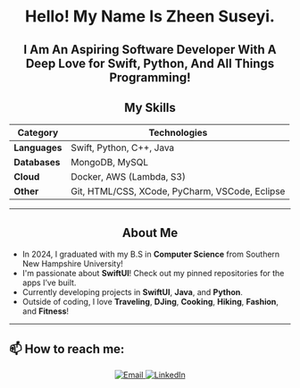 <div align="center">
  
  <h1>Hello! My Name Is Zheen Suseyi. </h1> 

  <h2> I Am An Aspiring Software Developer With A Deep Love for Swift, Python, And All Things Programming! </h2>
  
  ## My Skills
  
  | **Category**  | **Technologies**                     |
  | ------------- | ------------------------------------ |
  | **Languages** | Swift, Python, C++, Java  |
  | **Databases** | MongoDB, MySQL                     |
  | **Cloud**    | Docker, AWS (Lambda, S3)            |
  | **Other**    | Git, HTML/CSS, XCode, PyCharm, VSCode, Eclipse                              |
  
  ---
  
  ## About Me
  
</div>

- In 2024, I graduated with my B.S in **Computer Science** from Southern New Hampshire University!
- I'm passionate about **SwiftUI**! Check out my pinned repositories for the apps I’ve built.
- Currently developing projects in **SwiftUI**, **Java**, and **Python**.
- Outside of coding, I love **Traveling**, **DJing**, **Cooking**, **Hiking**, **Fashion**, and **Fitness**!

---

## 📫 How to reach me:
  
<div align="center">
  <a href="mailto:suseyihzheen@gmail.com">
    <img src="https://img.shields.io/badge/Email-D14836?style=for-the-badge&logo=gmail&logoColor=white" alt="Email">
  </a>
  <a href="https://www.linkedin.com/in/zheen-s-430214255/">
    <img src="https://img.shields.io/badge/LinkedIn-0077B5?style=for-the-badge&logo=linkedin&logoColor=white" alt="LinkedIn">
  </a>
</div>
